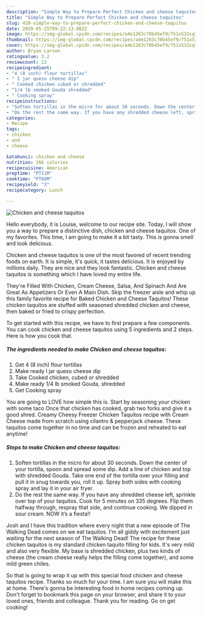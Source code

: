 ```yaml
---
description: "Simple Way to Prepare Perfect Chicken and cheese taquitos"
title: "Simple Way to Prepare Perfect Chicken and cheese taquitos"
slug: 428-simple-way-to-prepare-perfect-chicken-and-cheese-taquitos
date: 2020-05-25T09:22:13.082Z
image: https://img-global.cpcdn.com/recipes/a4e1263c78b45ef9/751x532cq70/chicken-and-cheese-taquitos-recipe-main-photo.jpg
thumbnail: https://img-global.cpcdn.com/recipes/a4e1263c78b45ef9/751x532cq70/chicken-and-cheese-taquitos-recipe-main-photo.jpg
cover: https://img-global.cpcdn.com/recipes/a4e1263c78b45ef9/751x532cq70/chicken-and-cheese-taquitos-recipe-main-photo.jpg
author: Bryan Larson
ratingvalue: 3.2
reviewcount: 12
recipeingredient:
- "4 (8 inch) flour tortillas"
- " I jar queso cheese dip"
- " Cooked chicken cubed or shredded"
- "1/4 lb smoked Gouda shredded"
- " Cooking spray"
recipeinstructions:
- "Soften tortillas in the micro for about 30 seconds. Down the center of your tortilla, spoon and spread some dip. Add a line of chicken and top with shredded Gouda. Take one end of the tortilla over your filling and pull it in snug towards you, roll it up. Spray both sides with cooking spray and lay it in your air fryer."
- "Do the rest the same way. If you have any shredded cheese left, sprinkle over top of your taquitos. Cook for 5 minutes on 335 degrees. Flip them halfway through, respray that side, and continue cooking. We dipped in sour cream. NOW it’s a fiesta!!"
categories:
- Recipe
tags:
- chicken
- and
- cheese

katakunci: chicken and cheese 
nutrition: 266 calories
recipecuisine: American
preptime: "PT11M"
cooktime: "PT60M"
recipeyield: "3"
recipecategory: Lunch

---
```



![Chicken and cheese taquitos](https://img-global.cpcdn.com/recipes/a4e1263c78b45ef9/751x532cq70/chicken-and-cheese-taquitos-recipe-main-photo.jpg)

Hello everybody, it is Louise, welcome to our recipe site. Today, I will show you a way to prepare a distinctive dish, chicken and cheese taquitos. One of my favorites. This time, I am going to make it a bit tasty. This is gonna smell and look delicious.

Chicken and cheese taquitos is one of the most favored of recent trending foods on earth. It is simple, it's quick, it tastes delicious. It is enjoyed by millions daily. They are nice and they look fantastic. Chicken and cheese taquitos is something which I have loved my entire life.

They&#39;re Filled With Chicken, Cream Cheese, Salsa, And Spinach And Are Great As Appetizers Or Even A Main Dish. Skip the freezer aisle and whip up this family favorite recipe for Baked Chicken and Cheese Taquitos! These chicken taquitos are stuffed with seasoned shredded chicken and cheese, then baked or fried to crispy perfection.


To get started with this recipe, we have to first prepare a few components. You can cook chicken and cheese taquitos using 5 ingredients and 2 steps. Here is how you cook that.

##### The ingredients needed to make Chicken and cheese taquitos:

1. Get 4 (8 inch) flour tortillas
1. Make ready  I jar queso cheese dip
1. Take  Cooked chicken, cubed or shredded
1. Make ready 1/4 lb smoked Gouda, shredded
1. Get  Cooking spray


You are going to LOVE how simple this is. Start by seasoning your chicken with some taco Once that chicken has cooked, grab two forks and give it a good shred. Creamy Cheesy Freezer Chicken Taquitos recipe with Cream Cheese made from scratch using cilantro &amp; pepperjack cheese. These taquitos come together in no time and can be frozen and reheated to eat anytime! 

##### Steps to make Chicken and cheese taquitos:

1. Soften tortillas in the micro for about 30 seconds. Down the center of your tortilla, spoon and spread some dip. Add a line of chicken and top with shredded Gouda. Take one end of the tortilla over your filling and pull it in snug towards you, roll it up. Spray both sides with cooking spray and lay it in your air fryer.
1. Do the rest the same way. If you have any shredded cheese left, sprinkle over top of your taquitos. Cook for 5 minutes on 335 degrees. Flip them halfway through, respray that side, and continue cooking. We dipped in sour cream. NOW it’s a fiesta!!


Josh and I have this tradition where every night that a new episode of The Walking Dead comes on we eat taquitos. I&#39;m all giddy with excitement just waiting for the next season of The Walking Dead! The recipe for these chicken taquitos is my standard chicken taquito filling for kids. It&#39;s very mild and also very flexible. My base is shredded chicken, plus two kinds of cheese (the cream cheese really helps the filling come together), and some mild green chiles. 

So that is going to wrap it up with this special food chicken and cheese taquitos recipe. Thanks so much for your time. I am sure you will make this at home. There's gonna be interesting food in home recipes coming up. Don't forget to bookmark this page on your browser, and share it to your loved ones, friends and colleague. Thank you for reading. Go on get cooking!

